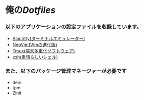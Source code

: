 # 俺の*Dotfiles*
### 以下のアプリケーションの設定ファイルを収録しています。
- [Alacritty(ターミナルエミュレーター)](https://github.com/alacritty/alacritty)
- [NeoVim(Vimの進化版)](https://github.com/neovim/neovim)
- [Tmux(端末多重化ソフトウェア)](https://github.com/tmux/tmux)
- [zsh(素晴らしいシェル)](https://github.com/tmux/tmux)
### また、以下のパッケージ管理マネージャーが必要です
- dein
- tpm
- Zinit
